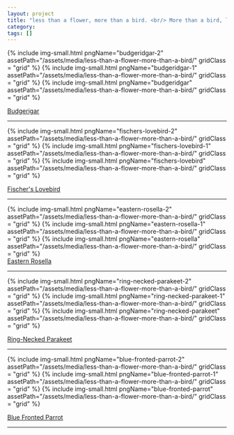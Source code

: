 ```yaml
---
layout: project
title: "less than a flower, more than a bird. <br/> More than a bird, less than a flower"
category: 
tags: []
---
```

<div class="content-container">
<div class="index-content">


<div class="grid-gutter"></div><div class="grid-sizer"></div>

<div class = "grid l3">
<!-- -->

</div>

{% include img-small.html pngName="budgeridgar-2" assetPath="/assets/media/less-than-a-flower-more-than-a-bird/" gridClass = "grid" %}
{% include img-small.html pngName="budgeridgar-1" assetPath="/assets/media/less-than-a-flower-more-than-a-bird/" gridClass = "grid" %}
{% include img-small.html pngName="budgeridgar" assetPath="/assets/media/less-than-a-flower-more-than-a-bird/" gridClass = "grid" %}
<div class = "grid l3">
<a href='/artworks/less-than-a-flower-more-than-a-bird/budgerigar/'>Budgerigar</a>
<hr />
</div>

{% include img-small.html pngName="fischers-lovebird-2" assetPath="/assets/media/less-than-a-flower-more-than-a-bird/" gridClass = "grid" %}
{% include img-small.html pngName="fischers-lovebird-1" assetPath="/assets/media/less-than-a-flower-more-than-a-bird/" gridClass = "grid" %}
{% include img-small.html pngName="fischers-lovebird" assetPath="/assets/media/less-than-a-flower-more-than-a-bird/" gridClass = "grid" %}
<div class = "grid l3">
<a href='/artworks/less-than-a-flower-more-than-a-bird/fischers-lovebird/'>Fischer's Lovebird</a>
<hr />

</div>
{% include img-small.html pngName="eastern-rosella-2" assetPath="/assets/media/less-than-a-flower-more-than-a-bird/" gridClass = "grid" %}
{% include img-small.html pngName="eastern-rosella-1" assetPath="/assets/media/less-than-a-flower-more-than-a-bird/" gridClass = "grid" %}
{% include img-small.html pngName="eastern-rosella" assetPath="/assets/media/less-than-a-flower-more-than-a-bird/" gridClass = "grid" %}
<div class = "grid l3">
<a href='/artworks/less-than-a-flower-more-than-a-bird/eastern-rosella/'>Eastern Rosella</a>
<hr />
</div>



{% include img-small.html pngName="ring-necked-parakeet-2" assetPath="/assets/media/less-than-a-flower-more-than-a-bird/" gridClass = "grid" %}
{% include img-small.html pngName="ring-necked-parakeet-1" assetPath="/assets/media/less-than-a-flower-more-than-a-bird/" gridClass = "grid" %}
{% include img-small.html pngName="ring-necked-parakeet" assetPath="/assets/media/less-than-a-flower-more-than-a-bird/" gridClass = "grid" %}
<div class = "grid l3">
<a href='/artworks/less-than-a-flower-more-than-a-bird/ring-necked-parakeet/'>Ring-Necked Parakeet</a>
<hr />
</div>

{% include img-small.html pngName="blue-fronted-parrot-2" assetPath="/assets/media/less-than-a-flower-more-than-a-bird/" gridClass = "grid" %}
{% include img-small.html pngName="blue-fronted-parrot-1" assetPath="/assets/media/less-than-a-flower-more-than-a-bird/" gridClass = "grid" %}
{% include img-small.html pngName="blue-fronted-parrot" assetPath="/assets/media/less-than-a-flower-more-than-a-bird/" gridClass = "grid" %}
<div class = "grid l3">
<a href='/artworks/less-than-a-flower-more-than-a-bird/blue-fronted-parrot/'>Blue Fronted Parrot</a>
<hr />
</div>

</div>
</div>


